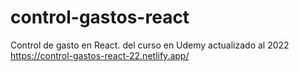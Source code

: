 # control-gastos-react
Control de gasto en React. del curso en Udemy actualizado al 2022
https://control-gastos-react-22.netlify.app/